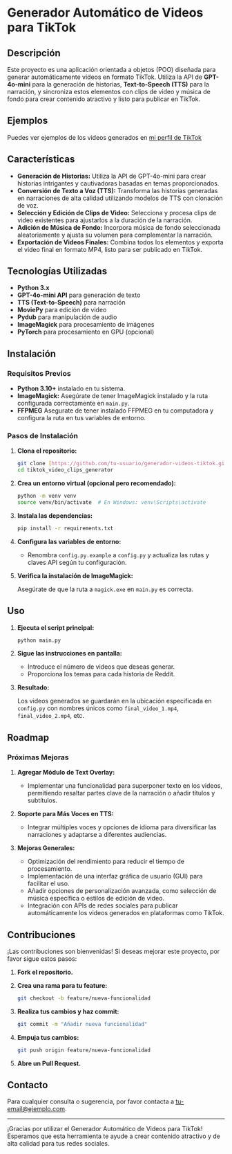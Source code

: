 # Generador Automático de Videos para TikTok

## Descripción

Este proyecto es una aplicación orientada a objetos (POO) diseñada para generar automáticamente videos en formato TikTok. Utiliza la API de **GPT-4o-mini** para la generación de historias, **Text-to-Speech (TTS)** para la narración, y sincroniza estos elementos con clips de video y música de fondo para crear contenido atractivo y listo para publicar en TikTok.

## Ejemplos

Puedes ver ejemplos de los videos generados en [mi perfil de TikTok](https://www.tiktok.com/@reddit.cc0) 

## Características

- **Generación de Historias:** Utiliza la API de GPT-4o-mini para crear historias intrigantes y cautivadoras basadas en temas proporcionados.
- **Conversión de Texto a Voz (TTS):** Transforma las historias generadas en narraciones de alta calidad utilizando modelos de TTS con clonación de voz.
- **Selección y Edición de Clips de Video:** Selecciona y procesa clips de video existentes para ajustarlos a la duración de la narración.
- **Adición de Música de Fondo:** Incorpora música de fondo seleccionada aleatoriamente y ajusta su volumen para complementar la narración.
- **Exportación de Videos Finales:** Combina todos los elementos y exporta el video final en formato MP4, listo para ser publicado en TikTok.

## Tecnologías Utilizadas

- **Python 3.x**
- **GPT-4o-mini API** para generación de texto
- **TTS (Text-to-Speech)** para narración
- **MoviePy** para edición de video
- **Pydub** para manipulación de audio
- **ImageMagick** para procesamiento de imágenes
- **PyTorch** para procesamiento en GPU (opcional)

## Instalación

### Requisitos Previos

- **Python 3.10+** instalado en tu sistema.
- **ImageMagick:** Asegúrate de tener ImageMagick instalado y la ruta configurada correctamente en `main.py`.
- **FFPMEG** Asegurate de tener instalado FFPMEG en tu computadora y configura la ruta en tus variables de entorno.

### Pasos de Instalación

1. **Clona el repositorio:**

    ```bash
    git clone [https://github.com/tu-usuario/generador-videos-tiktok.git](https://github.com/CarlosAHzBt/tiktok_video_clips_generator)
    cd tiktok_video_clips_generator
    ```

2. **Crea un entorno virtual (opcional pero recomendado):**

    ```bash
    python -m venv venv
    source venv/bin/activate  # En Windows: venv\Scripts\activate
    ```

3. **Instala las dependencias:**

    ```bash
    pip install -r requirements.txt
    ```

4. **Configura las variables de entorno:**

    - Renombra `config.py.example` a `config.py` y actualiza las rutas y claves API según tu configuración.

5. **Verifica la instalación de ImageMagick:**

    Asegúrate de que la ruta a `magick.exe` en `main.py` es correcta.

## Uso

1. **Ejecuta el script principal:**

    ```bash
    python main.py
    ```

2. **Sigue las instrucciones en pantalla:**

    - Introduce el número de videos que deseas generar.
    - Proporciona los temas para cada historia de Reddit.

3. **Resultado:**

    Los videos generados se guardarán en la ubicación especificada en `config.py` con nombres únicos como `final_video_1.mp4`, `final_video_2.mp4`, etc.

## Roadmap

### Próximas Mejoras

1. **Agregar Módulo de Text Overlay:**
    - Implementar una funcionalidad para superponer texto en los videos, permitiendo resaltar partes clave de la narración o añadir títulos y subtítulos.

2. **Soporte para Más Voces en TTS:**
    - Integrar múltiples voces y opciones de idioma para diversificar las narraciones y adaptarse a diferentes audiencias.

3. **Mejoras Generales:**
    - Optimización del rendimiento para reducir el tiempo de procesamiento.
    - Implementación de una interfaz gráfica de usuario (GUI) para facilitar el uso.
    - Añadir opciones de personalización avanzada, como selección de música específica o estilos de edición de video.
    - Integración con APIs de redes sociales para publicar automáticamente los videos generados en plataformas como TikTok.

## Contribuciones

¡Las contribuciones son bienvenidas! Si deseas mejorar este proyecto, por favor sigue estos pasos:

1. **Fork el repositorio.**
2. **Crea una rama para tu feature:**

    ```bash
    git checkout -b feature/nueva-funcionalidad
    ```

3. **Realiza tus cambios y haz commit:**

    ```bash
    git commit -m "Añadir nueva funcionalidad"
    ```

4. **Empuja tus cambios:**

    ```bash
    git push origin feature/nueva-funcionalidad
    ```

5. **Abre un Pull Request.**


## Contacto

Para cualquier consulta o sugerencia, por favor contacta a [tu-email@ejemplo.com](carlos.hb@culiacan.tecnm.mx).

---

¡Gracias por utilizar el Generador Automático de Videos para TikTok! Esperamos que esta herramienta te ayude a crear contenido atractivo y de alta calidad para tus redes sociales.
